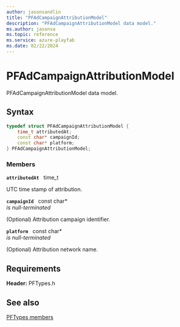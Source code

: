 ```yaml
---
author: jasonsandlin
title: "PFAdCampaignAttributionModel"
description: "PFAdCampaignAttributionModel data model."
ms.author: jasonsa
ms.topic: reference
ms.service: azure-playfab
ms.date: 02/22/2024
---
```


# PFAdCampaignAttributionModel  

PFAdCampaignAttributionModel data model.  

## Syntax  
  
```cpp
typedef struct PFAdCampaignAttributionModel {  
    time_t attributedAt;  
    const char* campaignId;  
    const char* platform;  
} PFAdCampaignAttributionModel;  
```
  
### Members  
  
**`attributedAt`** &nbsp; time_t  
  
UTC time stamp of attribution.
  
**`campaignId`** &nbsp; const char*  
*is null-terminated*  
  
(Optional) Attribution campaign identifier.
  
**`platform`** &nbsp; const char*  
*is null-terminated*  
  
(Optional) Attribution network name.
  
  
## Requirements  
  
**Header:** PFTypes.h
  
## See also  
[PFTypes members](../pftypes_members.md)  

  
  
